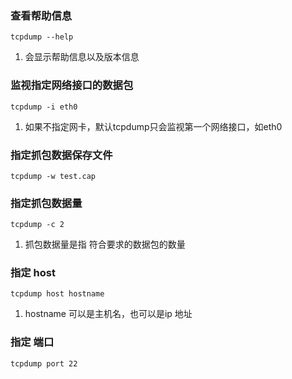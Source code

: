 ### 查看帮助信息
```
tcpdump --help
```
1. 会显示帮助信息以及版本信息

### 监视指定网络接口的数据包
```
tcpdump -i eth0
```
1. 如果不指定网卡，默认tcpdump只会监视第一个网络接口，如eth0
### 指定抓包数据保存文件
```
tcpdump -w test.cap
```

### 指定抓包数据量
```
tcpdump -c 2
```
1. 抓包数据量是指 符合要求的数据包的数量

### 指定 host 
```
tcpdump host hostname
```
1. hostname 可以是主机名，也可以是ip 地址

### 指定 端口
```
tcpdump port 22
```